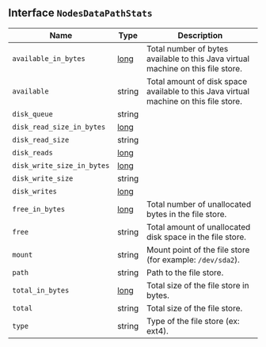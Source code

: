 ## Interface `NodesDataPathStats`

| Name | Type | Description |
| - | - | - |
| `available_in_bytes` | [long](./long.md) | Total number of bytes available to this Java virtual machine on this file store. |
| `available` | string | Total amount of disk space available to this Java virtual machine on this file store. |
| `disk_queue` | string | &nbsp; |
| `disk_read_size_in_bytes` | [long](./long.md) | &nbsp; |
| `disk_read_size` | string | &nbsp; |
| `disk_reads` | [long](./long.md) | &nbsp; |
| `disk_write_size_in_bytes` | [long](./long.md) | &nbsp; |
| `disk_write_size` | string | &nbsp; |
| `disk_writes` | [long](./long.md) | &nbsp; |
| `free_in_bytes` | [long](./long.md) | Total number of unallocated bytes in the file store. |
| `free` | string | Total amount of unallocated disk space in the file store. |
| `mount` | string | Mount point of the file store (for example: `/dev/sda2`). |
| `path` | string | Path to the file store. |
| `total_in_bytes` | [long](./long.md) | Total size of the file store in bytes. |
| `total` | string | Total size of the file store. |
| `type` | string | Type of the file store (ex: ext4). |
